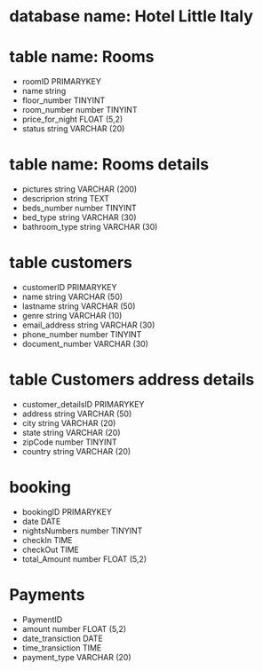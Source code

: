 # database name: Hotel Little Italy

# table name: Rooms
- roomID PRIMARYKEY
- name string
- floor_number TINYINT
- room_number number TINYINT
- price_for_night FLOAT (5,2)
- status string VARCHAR (20)

# table name: Rooms details
- pictures string VARCHAR (200)
- descriprion string TEXT
- beds_number number TINYINT
- bed_type string VARCHAR (30)
- bathroom_type string VARCHAR (30)

# table customers
- customerID PRIMARYKEY
- name string VARCHAR (50)
- lastname string VARCHAR (50)
- genre string VARCHAR (10)
- email_address string VARCHAR (30)
- phone_number number TINYINT
- document_number VARCHAR (30)

# table Customers address details
- customer_detailsID PRIMARYKEY
- address string VARCHAR (50)
- city string VARCHAR (20)
- state string VARCHAR (20)
- zipCode number TINYINT
- country string VARCHAR (20)

# booking
- bookingID PRIMARYKEY
- date DATE
- nightsNumbers number TINYINT
- checkIn TIME 
- checkOut TIME
- total_Amount number FLOAT (5,2)

# Payments
- PaymentID
- amount number FLOAT (5,2)
- date_transiction DATE
- time_transiction TIME
- payment_type VARCHAR (20)
